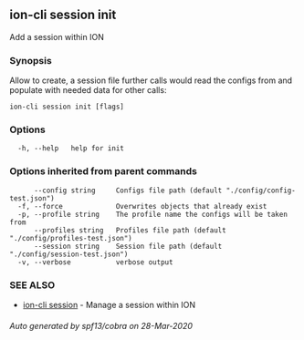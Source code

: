 ## ion-cli session init

Add a session within ION

### Synopsis

Allow to create, a session file further calls would read the configs from and populate with needed data for other calls:

```
ion-cli session init [flags]
```

### Options

```
  -h, --help   help for init
```

### Options inherited from parent commands

```
      --config string     Configs file path (default "./config/config-test.json")
  -f, --force             Overwrites objects that already exist
  -p, --profile string    The profile name the configs will be taken from
      --profiles string   Profiles file path (default "./config/profiles-test.json")
      --session string    Session file path (default "./config/session-test.json")
  -v, --verbose           verbose output
```

### SEE ALSO

* [ion-cli session](ion-cli_session.md)	 - Manage a session within ION

###### Auto generated by spf13/cobra on 28-Mar-2020
